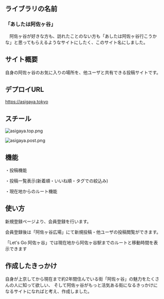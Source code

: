 ## ライブラリの名前
### 「あしたは阿佐ヶ谷」
　阿佐ヶ谷が好きな方も、訪れたことのない方も「あしたは阿佐ヶ谷行こうかな」と思ってもらえるようなサイトにしたく、このサイト名にしました。

## サイト概要
自身の阿佐ヶ谷のお気に入りの場所を、他ユーザと共有できる投稿サイトです。

## デプロイURL
https://asigaya.tokyo

## スチール
![asigaya.top.png](https://user-images.githubusercontent.com/55277210/72256269-1a026380-364c-11ea-8996-8bc8eb15be88.png)

![asigaya.post.png](https://user-images.githubusercontent.com/55277210/72257099-1ff94400-364e-11ea-8994-824f987c39d3.png)

## 機能
・投稿機能

・投稿一覧表示(新着順・いいね順・タグでの絞込み)

・現在地からのルート機能

## 使い方
新規登録ページより、会員登録を行います。

会員登録後は「阿佐ヶ谷広場」にて新規投稿・他ユーザの投稿閲覧ができます。

「Let's Go 阿佐ヶ谷」では現在地から阿佐ヶ谷駅までのルートと移動時間を表示できます

## 作成したきっかけ
自身が上京してから現在まで約2年間住んでいる街「阿佐ヶ谷」の魅力をたくさんの人に知って欲しい、
そして阿佐ヶ谷がもっと活気ある街になるきっかけになるサイトになればと考え、作成しました。
